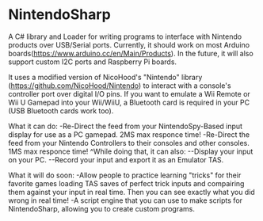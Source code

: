 # NintendoSharp
A C# library and Loader for writing programs to interface with Nintendo products over USB/Serial ports. Currently, it should work on most Arduino boards(https://www.arduino.cc/en/Main/Products). In the future, it will also support custom I2C ports and Raspberry Pi boards.

It uses a modified version of NicoHood's "Nintendo" library (https://github.com/NicoHood/Nintendo) to interact with a console's controller port over digital I/O pins. If you want to emulate a Wii Remote or Wii U Gamepad into your Wii/WiiU, a Bluetooth card is required in your PC (USB Bluetooth cards work too).

What it can do:
-Re-Direct the feed from your NintendoSpy-Based input display for use as a PC gamepad. 2MS max responce time!
-Re-Direct the feed from your Nintendo Controllers to their consoles and other consoles. 1MS max responce time!
^While doing that, it can also:
--Display your input on your PC.
--Record your input and export it as an Emulator TAS.

What it will do soon:
-Allow people to practice learning "tricks" for their favorite games loading TAS saves of perfect trick inputs and compairing them against your input in real time. Then you can see exactly what you did wrong in real time!
-A script engine that you can use to make scripts for NintendoSharp, allowing you to create custom programs.
